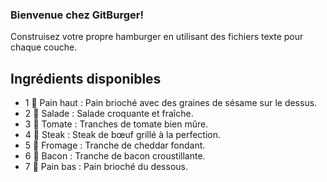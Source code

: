 ### Bienvenue chez GitBurger!
Construisez votre propre hamburger en utilisant des fichiers texte pour chaque couche.

## Ingrédients disponibles
 - 1 🥯 Pain haut : Pain brioché avec des graines de sésame sur le dessus.
 - 2 🥬 Salade : Salade croquante et fraîche.
 - 3 🍅 Tomate : Tranches de tomate bien mûre.
 - 4 🥩 Steak : Steak de bœuf grillé à la perfection.
 - 5 🧀 Fromage : Tranche de cheddar fondant.
 - 6 🥓 Bacon : Tranche de bacon croustillante.
 - 7 🍞 Pain bas : Pain brioché du dessous.